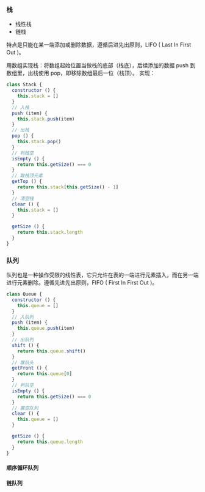 ### 栈
  * 线性栈
  * 链栈

特点是只能在某一端添加或删除数据，遵循后进先出原则，LIFO ( Last In First Out )。

用数组实现栈：将数组起始位置当做栈的底部（栈底），后续添加的数据 push 到数组里，出栈使用 pop，即移除数组最后一位（栈顶）。
实现：
```js
class Stack {
  constructor () {
    this.stack = []
  }
  // 入栈
  push (item) {
    this.stack.push(item)
  }
  // 出栈
  pop () {
    this.stack.pop()
  }
  // 判栈空
  isEmpty () {
    return this.getSize() === 0
  }
  // 取栈顶元素
  getTop () {
    return this.stack[this.getSize() - 1]
  }
  // 清空栈
  clear () {
    this.stack = []
  }

  getSize () {
    return this.stack.length
  }
}
```

### 队列
队列也是一种操作受限的线性表，它只允许在表的一端进行元素插入，而在另一端进行元素删除。遵循先进先出原则，FIFO ( First In First Out )。
```js
class Queue {
  constructor () {
    this.queue = []
  }
  // 入队列
  push (item) {
    this.queue.push(item)
  }
  // 出队列
  shift () {
    return this.queue.shift()
  }
  // 取队头
  getFront () {
    return this.queue[0]
  }
  // 判队空
  isEmpty () {
    return this.getSize() === 0
  }
  // 置空队列
  clear () {
    this.queue = []
  }

  getSize () {
    return this.queue.length
  }
}
```

#### 顺序循环队列
#### 链队列